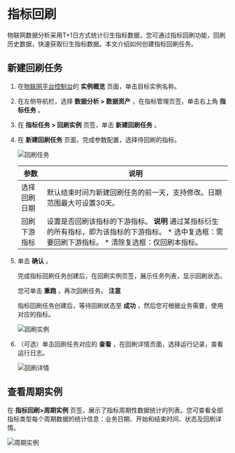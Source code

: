 指标回刷 
=========================

物联网数据分析采用T+1日方式统计衍生指标数据，您可通过指标回刷功能，回刷历史数据，快速获取衍生指标数据。本文介绍如何创建指标回刷任务。

新建回刷任务 
---------------------------

1. 在[物联网平台控制台](http://iot.console.aliyun.com/)的 **实例概览** 页面，单击目标实例名称。

   

2. 在左侧导航栏，选择 **数据分析 \> 数据资产** ，在指标管理页签，单击右上角 **指标任务** 。

   

3. 在 **指标任务 \> 回刷实例** 页签，单击 **新建回刷任务** 。

   

4. 在 **新建回刷任务** 页面，完成参数配置，选择待回刷的指标。

   ![回刷任务](https://static-aliyun-doc.oss-accelerate.aliyuncs.com/assets/img/zh-CN/8192260161/p173585.png)
   

   |   参数   |                                                                                            说明                                                                                             |
   |--------|-------------------------------------------------------------------------------------------------------------------------------------------------------------------------------------------|
   | 选择回刷日期 | 默认结束时间为新建回刷任务的前一天，支持修改。日期范围最大可设置30天。                                                                                                                                                      |
   | 回刷下游指标 | 设置是否回刷该指标的下游指标。 **说明** 通过某指标衍生的所有指标，即为该指标的下游指标。 * 选中复选框：需要回刷下游指标。   * 清除复选框：仅回刷本指标。    |

   

5. 单击 **确认** 。

   完成指标回刷任务创建后，在回刷实例页签，展示任务列表，显示回刷状态。

   您可单击 **重跑** ，再次回刷任务。
   **注意**

   指标回刷任务创建后，等待回刷状态至 **成功** ，然后您可根据业务需要，使用对应的指标。

   ![回刷实例](https://static-aliyun-doc.oss-accelerate.aliyuncs.com/assets/img/zh-CN/5020054261/p173591.png)
   

6. （可选）单击回刷任务对应的 **查看** ，在回刷详情页面，选择运行记录，查看运行日志。

   ![回刷详情](https://static-aliyun-doc.oss-accelerate.aliyuncs.com/assets/img/zh-CN/8192260161/p212483.png)
   




查看周期实例 
---------------------------

在 **指标回刷\>周期实例** 页签，展示了指标周期性数据统计的列表。您可查看全部指标类型每个周期数据的统计信息：业务日期、开始和结束时间、状态及回刷详情。

![周期实例](https://static-aliyun-doc.oss-accelerate.aliyuncs.com/assets/img/zh-CN/3936390161/p173596.png)
